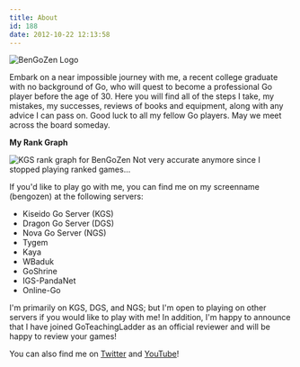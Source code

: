 ```yaml
---
title: About
id: 188
date: 2012-10-22 12:13:58
---
```


![BenGoZen Logo](/images/2012/10/bengozen-logo-709x1024.jpg "BenGoZen Logo")

Embark on a near impossible journey with me, a recent college graduate with no background of Go, who will quest to become a professional Go player before the age of 30. Here you will find all of the steps I take, my mistakes, my successes, reviews of books and equipment, along with any advice I can pass on. Good luck to all my fellow Go players. May we meet across the board someday.

**My Rank Graph**

![KGS rank graph for BenGoZen](http://www.gokgs.com/servlet/graph/bengozen-en_US.png) Not very accurate anymore since I stopped playing ranked games...

If you'd like to play go with me, you can find me on my screenname (bengozen) at the following servers:

*   Kiseido Go Server (KGS)
*   Dragon Go Server (DGS)
*   Nova Go Server (NGS)
*   Tygem
*   Kaya
*   WBaduk
*   GoShrine
*   IGS-PandaNet
*   Online-Go

I'm primarily on KGS, DGS, and NGS; but I'm open to playing on other servers if you would like to play with me! In addition, I'm happy to announce that I have joined GoTeachingLadder as an official reviewer and will be happy to review your games!

You can also find me on [Twitter](http://www.twitter.com/bengozen) and [YouTube](http://www.youtube.com/bengozen)!